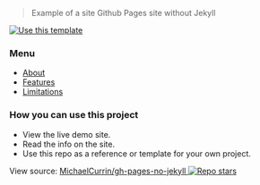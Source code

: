 > Example of a site Github Pages site without Jekyll 

[![Use this template](https://img.shields.io/badge/Use_this_template-2ea44f?style=for-the-badge)](https://github.com/MichaelCurrin/gh-pages-no-jekyll/generate)


### Menu

- [About](about)
- [Features](features)
- [Limitations](limitations)


### How you can use this project

- View the live demo site.
- Read the info on the site.
- Use this repo as a reference or template for your own project.

View source: [MichaelCurrin/gh-pages-no-jekyll ![Repo stars](https://img.shields.io/github/stars/MichaelCurrin/gh-pages-no-jekyll?style=social)](https://github.com/MichaelCurrin/gh-pages-no-jekyll)
